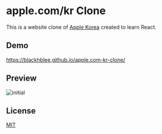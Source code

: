 # apple.com/kr Clone

This is a website clone of [Apple Korea](https://apple.com/kr/) created to learn React.

## Demo
https://blackhblee.github.io/apple.com-kr-clone/

## Preview

![initial](https://user-images.githubusercontent.com/53530683/225961312-b39b1049-3edf-4ba2-9685-08516b2dd2a2.png)

## License

[MIT](https://opensource.org/license/mit/)
